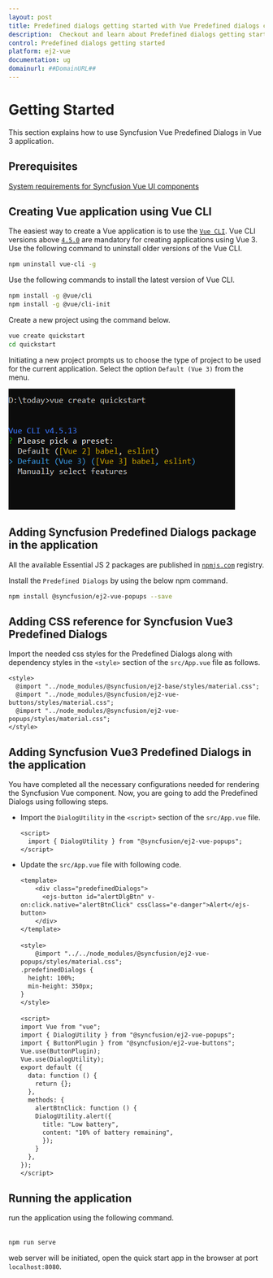 ```yaml
---
layout: post
title: Predefined dialogs getting started with Vue Predefined dialogs component | Syncfusion
description:  Checkout and learn about Predefined dialogs getting started with Vue Predefined dialogs component of Syncfusion Essential JS 2 and more details.
control: Predefined dialogs getting started 
platform: ej2-vue
documentation: ug
domainurl: ##DomainURL##
---
```


# Getting Started

This section explains how to use Syncfusion Vue Predefined Dialogs in Vue 3 application.

## Prerequisites

[System requirements for Syncfusion Vue UI components](https://ej2.syncfusion.com/vue/documentation/system-requirements/)

## Creating Vue application using Vue CLI

The easiest way to create a Vue application is to use the [`Vue CLI`](https://github.com/vuejs/vue-cli). Vue CLI versions above [`4.5.0`](https://v3.vuejs.org/guide/migration/introduction.html#vue-cli) are mandatory for creating applications using Vue 3. Use the following command to uninstall older versions of the Vue CLI.

```bash
npm uninstall vue-cli -g
```

Use the following commands to install the latest version of Vue CLI.

```bash
npm install -g @vue/cli
npm install -g @vue/cli-init
```

Create a new project using the command below.

```bash
vue create quickstart
cd quickstart

```

Initiating a new project prompts us to choose the type of project to be used for the current application. Select the option `Default (Vue 3)` from the menu.

![Reference](./images/vue3-terminal.png)

## Adding Syncfusion Predefined Dialogs package in the application

All the available Essential JS 2 packages are published in [`npmjs.com`](https://www.npmjs.com/~syncfusionorg) registry.

Install the `Predefined Dialogs` by using the below npm command.

```bash
npm install @syncfusion/ej2-vue-popups --save
```

## Adding CSS reference for Syncfusion Vue3 Predefined Dialogs

Import the needed css styles for the Predefined Dialogs along with dependency styles in the `<style>` section of the `src/App.vue` file as follows.

```
<style>
  @import "../node_modules/@syncfusion/ej2-base/styles/material.css";
  @import "../node_modules/@syncfusion/ej2-vue-buttons/styles/material.css";
  @import "../node_modules/@syncfusion/ej2-vue-popups/styles/material.css";
</style>
```

## Adding Syncfusion Vue3 Predefined Dialogs in the application

You have completed all the necessary configurations needed for rendering the Syncfusion Vue component. Now, you are going to add the Predefined Dialogs using following steps.

* Import the `DialogUtility` in the `<script>` section of the `src/App.vue` file.

    ```
    <script>
      import { DialogUtility } from "@syncfusion/ej2-vue-popups";
    </script>
    ```

* Update the `src/App.vue` file with following code.

    ```
    <template>
        <div class="predefinedDialogs">
          <ejs-button id="alertDlgBtn" v-on:click.native="alertBtnClick" cssClass="e-danger">Alert</ejs-button>
        </div>
    </template>

    <style>
        @import "../../node_modules/@syncfusion/ej2-vue-popups/styles/material.css";
    .predefinedDialogs {
      height: 100%;
      min-height: 350px;
    }
    </style>

    <script>
    import Vue from "vue";
    import { DialogUtility } from "@syncfusion/ej2-vue-popups";
    import { ButtonPlugin } from "@syncfusion/ej2-vue-buttons";
    Vue.use(ButtonPlugin);
    Vue.use(DialogUtility);
    export default ({
      data: function () {
        return {};
      },
      methods: {
        alertBtnClick: function () {
        DialogUtility.alert({
          title: "Low battery",
          content: "10% of battery remaining",
          });
        }
      },
    });
    </script>
    ```

## Running the application

run the application using the following command.

```bash

npm run serve

```

web server will be initiated, open the quick start app in the browser at port `localhost:8080`.